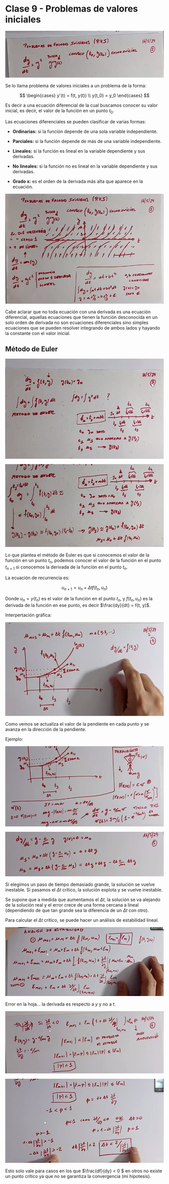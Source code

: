 # Clase 9 - Problemas de valores iniciales

![alt text](image.png)

Se lo llama problema de valores iniciales a un problema de la forma:

$$ \begin{cases} y'(t) = f(t, y(t)) \\ y(t_0) = y_0 \end{cases} $$

Es decir a una ecuación diferencial de la cual buscamos conocer su valor inicial, es decir, el valor de la función en un punto $t_0$.

Las ecuaciones diferenciales se pueden clasificar de varias formas:

- **Ordinarias:** si la función depende de una sola variable independiente.
- **Parciales:** si la función depende de más de una variable independiente.

- **Lineales:** si la función es lineal en la variable dependiente y sus derivadas.
- **No lineales:** si la función no es lineal en la variable dependiente y sus derivadas.

- **Grado x:** es el orden de la derivada más alta que aparece en la ecuación.

![alt text](image-3.png)

Cabe aclarar que no toda ecuación con una derivada es una ecuación diferencial, aquellas ecuaciones que tienen la función desconocida en un solo orden de derivada no son ecuaciones diferenciales sino simples ecuaciones que se pueden resolver integrando de ambos lados y hayando la constante con el valor inicial.

## Método de Euler

![alt text](image-4.png)

![alt text](image-5.png)

Lo que plantea el método de Euler es que si conocemos el valor de la función en un punto $t_n$, podemos conocer el valor de la función en el punto $t_{n+1}$ si conocemos la derivada de la función en el punto $t_n$.

La ecuación de recurrencia es:

$$ u_{n+1} = u_n + \Delta t f(t_n, u_n) $$

Donde $u_n = y(t_n)$ es el valor de la función en el punto $t_n$, y $f(t_n, u_n)$ es la derivada de la función en ese punto, es decir $\frac{dy}{dt} = f(t, y)$.

Interpertación gráfica:

![alt text](image-7.png)

Como vemos se actualiza el valor de la pendiente en cada punto y se avanza en la dirección de la pendiente.

Ejemplo:

![alt text](image-8.png)

![alt text](image-9.png)

Si elegimos un paso de tiempo demasiado grande, la solución se vuelve inestable. Si pasamos el $\Delta t$ crítico, la solución explota y se vuelve inestable.

Se supone que a medida que aumentamos el $\Delta t$, la solución se va alejando de la solución real y el error crece de una forma cercana a lineal (dependiendo de que tan grande sea la diferencia de un $\Delta t$ con otro).

Para calcular el $\Delta t$ crítico, se puede hacer un análisis de estabilidad lineal.

![alt text](image-10.png)

Error en la hoja... la derivada es respecto a $y$ y no a $t$.

![alt text](image-11.png)

![alt text](image-12.png)

Esto solo vale para casos en los que $\frac{df}{dy} < 0 $ en otros no existe un punto crítico ya que no se garantiza la convergencia (mi hipotesis).

